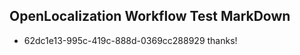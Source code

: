 ## OpenLocalization Workflow Test MarkDown
* 62dc1e13-995c-419c-888d-0369cc288929 thanks!

<!--HONumber=Aug16_HO4-->


